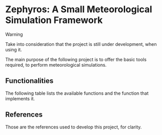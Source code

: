 # Zephyros: A Small Meteorological Simulation Framework

> [!WARNING]
> Take into consideration that the project is still under development, when using it.

The main purpose of the following project is to offer the basic tools required, 
to perform meteorological simulations.

## Functionalities
The following table lists the available functions and the function that implements it.

## References
Those are the references used to develop this project, for clarity.
